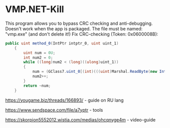 # VMP.NET-Kill
This program allows you to bypass CRC checking and anti-debugging. Doesn't work when the app is packaged.
The file must be named: "vmp.exe" (and don't delete it!)
Fix CRC-checking (Token: 0x0600008B):
```csharp
public uint method_0(IntPtr intptr_0, uint uint_1)
    {
        uint num = 0U;
        int num2 = 0;
        while ((long)num2 < (long)((ulong)uint_1))
        {
            num = (GClass7.uint_0[(int)(((uint)Marshal.ReadByte(new IntPtr(intptr_0.ToInt64() + (long)num2)) ^ num) & 255U)] ^ num >> 8);
            num2++;
        }
        return ~num;
    }
```

https://yougame.biz/threads/166893/ - guide on RU lang

https://www.sendspace.com/file/a7yptr - tools

https://skorpion5552012.wistia.com/medias/ohcqnyge4m - video-guide
